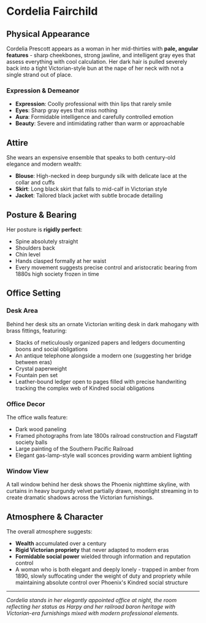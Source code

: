 # Cordelia Fairchild

## Physical Appearance

Cordelia Prescott appears as a woman in her mid-thirties with **pale, angular features** - sharp cheekbones, strong jawline, and intelligent gray eyes that assess everything with cool calculation. Her dark hair is pulled severely back into a tight Victorian-style bun at the nape of her neck with not a single strand out of place.

### Expression & Demeanor
- **Expression**: Coolly professional with thin lips that rarely smile
- **Eyes**: Sharp gray eyes that miss nothing
- **Aura**: Formidable intelligence and carefully controlled emotion
- **Beauty**: Severe and intimidating rather than warm or approachable

## Attire

She wears an expensive ensemble that speaks to both century-old elegance and modern wealth:

- **Blouse**: High-necked in deep burgundy silk with delicate lace at the collar and cuffs
- **Skirt**: Long black skirt that falls to mid-calf in Victorian style
- **Jacket**: Tailored black jacket with subtle brocade detailing

## Posture & Bearing

Her posture is **rigidly perfect**:
- Spine absolutely straight
- Shoulders back
- Chin level
- Hands clasped formally at her waist
- Every movement suggests precise control and aristocratic bearing from 1880s high society frozen in time

## Office Setting

### Desk Area
Behind her desk sits an ornate Victorian writing desk in dark mahogany with brass fittings, featuring:
- Stacks of meticulously organized papers and ledgers documenting boons and social obligations
- An antique telephone alongside a modern one (suggesting her bridge between eras)
- Crystal paperweight
- Fountain pen set
- Leather-bound ledger open to pages filled with precise handwriting tracking the complex web of Kindred social obligations

### Office Decor
The office walls feature:
- Dark wood paneling
- Framed photographs from late 1800s railroad construction and Flagstaff society balls
- Large painting of the Southern Pacific Railroad
- Elegant gas-lamp-style wall sconces providing warm ambient lighting

### Window View
A tall window behind her desk shows the Phoenix nighttime skyline, with curtains in heavy burgundy velvet partially drawn, moonlight streaming in to create dramatic shadows across the Victorian furnishings.

## Atmosphere & Character

The overall atmosphere suggests:
- **Wealth** accumulated over a century
- **Rigid Victorian propriety** that never adapted to modern eras
- **Formidable social power** wielded through information and reputation control
- A woman who is both elegant and deeply lonely - trapped in amber from 1890, slowly suffocating under the weight of duty and propriety while maintaining absolute control over Phoenix's Kindred social structure

---

*Cordelia stands in her elegantly appointed office at night, the room reflecting her status as Harpy and her railroad baron heritage with Victorian-era furnishings mixed with modern professional elements.*